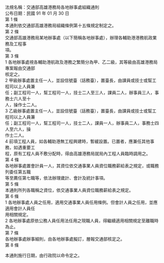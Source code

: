 法規名稱：交通部高雄港務局各地辦事處組織通則  
公布日期：民國 91 年 01 月 30 日  
第 1 條  
本通則依交通部高雄港務局組織條例第十五條規定制定之。  
第 2 條  
交通部高雄港務局某地辦事處（以下簡稱各地辦事處），辦理各輔助港港務航政業務及工程事  
項。  
第 3 條  
1 各地辦事處視各輔助港航政及港務之繁簡分為甲、乙二級，其等級由高雄港務局專案報由交通部  
核定之。  
2 甲級辦事處置主任一人，並設信號臺（話務臺），置臺長，由課員或技士或幫工程司以上人員兼  
任；副工程司一人，幫工程司一人，技士二人至三人，課員二人，辦事員三人，事務士六人至十  
人，操作士二人。  
3 乙級辦事處置主任一人，並設信號臺（話務臺），置臺長，由課員或技士或幫工程司以上人員兼  
任；副工程司一人，幫工程司一人，技士二人，課員一人，辦事員二人，事務士四人至六人，操  
作士二人。  
4 前項工程人員，如各輔助港無工程興建時，暫緩設置。已置者，應兼任其他事務，如遇重要工  
程，原有工程人員不敷分配時，得由高雄港務局就局內工程人員臨時調用之。  
第 4 條  
各地辦事處置會計員一人，其資位依交通事業人員資位職務薪給表之規定，或職務列委任第五職  
等至薦任第七職等，依法辦理歲計、會計及統計事項。  
第 5 條  
本通則所列各職稱之資位，依交通事業人員資位職務薪給表之規定。  
第 6 條  
1 各地辦事處人員之任用，適用交通事業人員任用條例。但會計人員之任用，並應適用會計人員任  
用相關規定。  
2 各地辦事處原依公務人員任用法任用之現職人員，得繼續適用相關規定至離職時為止。  
第 7 條  
各地辦事處辦事細則，由各地辦事處擬訂，層報交通部核定之。  
第 8 條  


本通則施行日期，由行政院以命令定之。  


